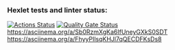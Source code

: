 ### Hexlet tests and linter status:
[![Actions Status](https://github.com/Vitalmet/python-project-50/actions/workflows/hexlet-check.yml/badge.svg)](https://github.com/Vitalmet/python-project-50/actions)
[![Quality Gate Status](https://sonarcloud.io/api/project_badges/measure?project=Vitalmet_python-project-50&metric=alert_status)](https://sonarcloud.io/summary/new_code?id=Vitalmet_python-project-50)
https://asciinema.org/a/Sb0RzmXgKa6IfUneyGXkS0SDT
https://asciinema.org/a/FhyyPIlsqKHJl7qQECDFKsDs8

